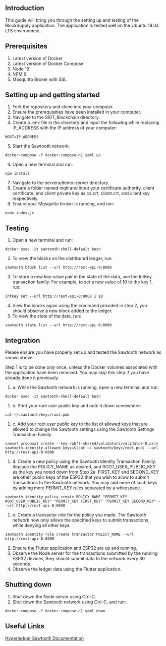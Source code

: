 ## Introduction
This guide will bring you through the setting up and testing of the BlockSupply application. The application is tested well on the Ubuntu 18.04 LTS environment.

## Prerequisites
1. Latest version of Docker
2. Latest version of Docker Compose
3. Node 12
4. NPM 6
5. Mosquitto Broker with SSL

## Setting up and getting started
1. Fork the repository and clone into your computer.
2. Ensure the prerequisities have been installed in your computer.
3. Navigate to the SIOT_Blockchain directory.
4. Create a .env file in the directory and input the following while replacing IP_ADDRESS with the IP address of your computer:
```
HOST=IP_ADDRESS
```
5. Start the Sawtooth network:
```
docker-compose -f docker-compose-n1.yaml up
```
6. Open a new terminal and run:
```
npm install
```
7. Navigate to the servers/demo-server directory.
8. Create a folder named mqtt and input your certificate authority, client certificate, and client private key as ca.crt, client.crt, and client.key respectively.
9. Ensure your Mosquitto broker is running, and run:
```
node index.js
```

## Testing
1. Open a new terminal and run:
```
docker exec -it sawtooth-shell-default bash
```
2. To view the blocks on the distributed ledger, run:
```
sawtooth block list --url http://rest-api-0:8008
```
3. To store a new key-value pair in the state of the data, use the IntKey transaction family. For example, to set a new value of 10 to the key 1, run:
```
intkey set --url http://rest-api-0:8008 1 10
```
4. View the blocks again using the command provided in step 2, you should observe a new block added to the ledger.
5. To view the state of the data, run:
```
sawtooth state list --url http://rest-api-0:8008
```

## Integration
Please ensure you have properly set up and tested the Sawtooth network as shown above.

Step 1 is to be done only once, unless the Docker volumes associated with the application have been removed. You may skip this step if you have already done it previously.

1. a. While the Sawtooth network is running, open a new terminal and run:
```
docker exec -it sawtooth-shell-default bash
```

1. b. Print your root user public key and note it down somewhere:
```
cat ~/.sawtooth/keys/root.pub
```
1. c. Add your root user public key to the list of allowed keys that are allowed to change the Sawtooth settings using the Sawtooth Settings Transaction Family.
```
sawset proposal create --key /pbft-shared/validators/validator-0.priv sawtooth.identity.allowed_keys=$(cat ~/.sawtooth/keys/root.pub) --url http://rest-api-0:8008
```
1. d. Create a new policy using the Sawtooth Identity Transaction Family. Replace the POLICY_NAME as desired, and ROOT_USER_PUBLIC_KEY as the key you noted down from Step 2a. FIRST_KEY and SECOND_KEY are other public keys of the ESP32 that you wish to allow to submit transactions to the Sawtooth network. You may add more of such keys by adding more PERMIT_KEY rules separated by a whitespace.
```
sawtooth identity policy create POLICY_NAME "PERMIT_KEY ROOT_USER_PUBLIC_KEY" "PERMIT_KEY FIRST_KEY" "PERMIT_KEY SECOND_KEY" --url http://rest-api-0:8008
```

1. e. Create a transactor role for the policy you made. The Sawtooth network now only allows the specified keys to submit transactions, while denying all other keys.
```
sawtooth identity role create transactor POLICY_NAME --url http://rest-api-0:8008
```

2. Ensure the Flutter application and ESP32 are up and running.
3. Observe the Node server for the transactions submitted by the running ESP32 devices, they should submit data to the network every 30 seconds.
4. Observe the ledger data using the Flutter application. 

## Shutting down
1. Shut down the Node server using Ctrl-C.
2. Shut down the Sawtooth network using Ctrl-C, and run:
```
docker-compose -f docker-compose-n1.yaml down
```

## Useful Links
[Hyperledger Sawtooth Documentation](https://sawtooth.hyperledger.org/docs/1.2/)